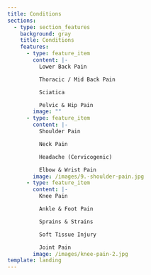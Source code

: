 ```yaml
---
title: Conditions
sections:
  - type: section_features
    background: gray
    title: Conditions
    features:
      - type: feature_item
        content: |-
          Lower Back Pain

          Thoracic / Mid Back Pain

          Sciatica

          Pelvic & Hip Pain
        image: ""
      - type: feature_item
        content: |-
          Shoulder Pain

          Neck Pain

          Headache (Cervicogenic)

          Elbow & Wrist Pain
        image: /images/9.-shoulder-pain.jpg
      - type: feature_item
        content: |-
          Knee Pain

          Ankle & Foot Pain

          Sprains & Strains

          Soft Tissue Injury

          Joint Pain
        image: /images/knee-pain-2.jpg
template: landing
---
```

